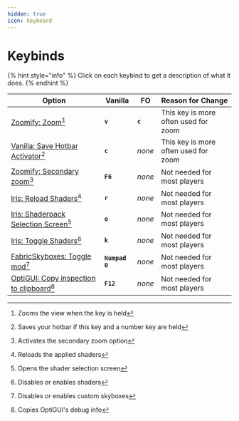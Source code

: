 ```yaml
---
hidden: true
icon: keyboard
---
```


# Keybinds

{% hint style="info" %}
Click on each keybind to get a description of what it does.
{% endhint %}

| Option                                                          | Vanilla        | FO      | Reason for Change                    |
| --------------------------------------------------------------- | -------------- | ------- | ------------------------------------ |
| [Zoomify: Zoom](#user-content-fn-1)[^1]                         | **`v`**        | **`c`** | This key is more often used for zoom |
| [Vanilla: Save Hotbar Activator](#user-content-fn-2)[^2]        | **`c`**        | _none_  | This key is more often used for zoom |
| [Zoomify: Secondary zoom](#user-content-fn-3)[^3]               | **`F6`**       | _none_  | Not needed for most players          |
| [Iris: Reload Shaders](#user-content-fn-4)[^4]                  | **`r`**        | _none_  | Not needed for most players          |
| [Iris: Shaderpack Selection Screen](#user-content-fn-5)[^5]     | **`o`**        | _none_  | Not needed for most players          |
| [Iris: Toggle Shaders](#user-content-fn-6)[^6]                  | **`k`**        | _none_  | Not needed for most players          |
| [FabricSkyboxes: Toggle mod](#user-content-fn-7)[^7]            | **`Numpad 0`** | _none_  | Not needed for most players          |
| [OptiGUI: Copy inspection to clipboard](#user-content-fn-8)[^8] | **`F12`**      | _none_  | Not needed for most players          |

[^1]: Zooms the view when the key is held

[^2]: Saves your hotbar if this key and a number key are held

[^3]: Activates the secondary zoom option

[^4]: Reloads the applied shaders

[^5]: Opens the shader selection screen

[^6]: Disables or enables shaders

[^7]: Disables or enables custom skyboxes

[^8]: Copies OptiGUI's debug info
